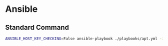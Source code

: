 # Ansible

## Standard Command

```bash
ANSIBLE_HOST_KEY_CHECKING=False ansible-playbook ./playbooks/apt.yml -i ./inventory/metal.yml
```

